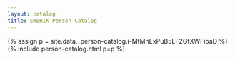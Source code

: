 ```yaml
---
layout: catalog
title: SWERIK Person Catalog
---
```

{% assign p = site.data._person-catalog.i-MtMnExPuB5LF2GfXWFioaD %}
{% include person-catalog.html p=p %}

